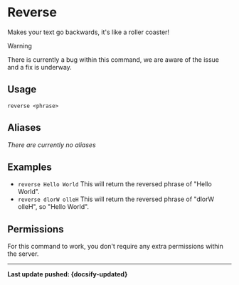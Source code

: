 # Reverse
Makes your text go backwards, it's like a roller coaster!

> [!WARNING]
>There is currently a bug within this command, we are aware of the issue and a fix is underway.

## Usage
`reverse <phrase>`

## Aliases
*There are currently no aliases*

## Examples
- `reverse Hello World` This will return the reversed phrase of "Hello World".
- `reverse dlorW olleH` This will return the reversed phrase of "dlorW olleH", so "Hello World".

## Permissions
For this command to work, you don't require any extra permissions within the server.

----

**Last update pushed: {docsify-updated}**